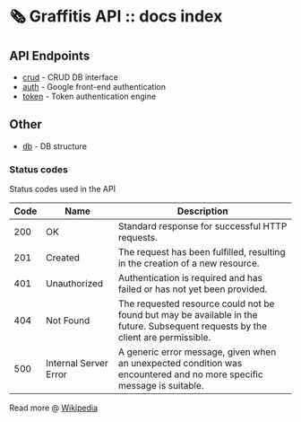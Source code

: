 # :newspaper_roll: Graffitis API :: docs index

## API Endpoints

- [crud](./crud.md) - CRUD DB interface
- [auth](./auth.md) - Google front-end authentication
- [token](./token.md) - Token authentication engine

## Other

- [db](./db.md) - DB structure

### Status codes

Status codes used in the API

| Code | Name                  | Description                                                                                                                      |
| ---- | --------------------- | -------------------------------------------------------------------------------------------------------------------------------- |
| 200  | OK                    | Standard response for successful HTTP requests.                                                                                  |
| 201  | Created               | The request has been fulfilled, resulting in the creation of a new resource.                                                     |
| 401  | Unauthorized          | Authentication is required and has failed or has not yet been provided.                                                          |
| 404  | Not Found             | The requested resource could not be found but may be available in the future. Subsequent requests by the client are permissible. |
| 500  | Internal Server Error | A generic error message, given when an unexpected condition was encountered and no more specific message is suitable.            |

Read more @ [Wikipedia](https://en.wikipedia.org/wiki/List_of_HTTP_status_codes)
